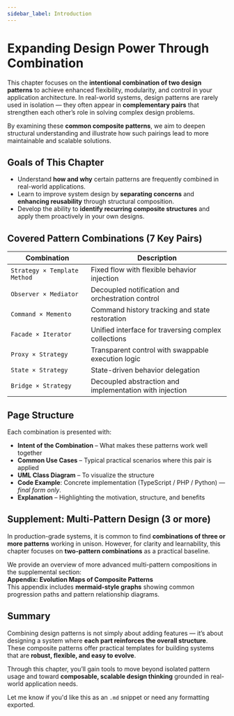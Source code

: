 ```yaml
---
sidebar_label: Introduction
---
```


# Expanding Design Power Through Combination

This chapter focuses on the **intentional combination of two design patterns** to achieve enhanced flexibility, modularity, and control in your application architecture. In real-world systems, design patterns are rarely used in isolation — they often appear in **complementary pairs** that strengthen each other’s role in solving complex design problems.

By examining these **common composite patterns**, we aim to deepen structural understanding and illustrate how such pairings lead to more maintainable and scalable solutions.

## Goals of This Chapter

- Understand **how and why** certain patterns are frequently combined in real-world applications.
- Learn to improve system design by **separating concerns** and **enhancing reusability** through structural composition.
- Develop the ability to **identify recurring composite structures** and apply them proactively in your own designs.

## Covered Pattern Combinations (7 Key Pairs)

| Combination                  | Description                                             |
| ---------------------------- | ------------------------------------------------------- |
| `Strategy × Template Method` | Fixed flow with flexible behavior injection             |
| `Observer × Mediator`        | Decoupled notification and orchestration control        |
| `Command × Memento`          | Command history tracking and state restoration          |
| `Facade × Iterator`          | Unified interface for traversing complex collections    |
| `Proxy × Strategy`           | Transparent control with swappable execution logic      |
| `State × Strategy`           | State-driven behavior delegation                        |
| `Bridge × Strategy`          | Decoupled abstraction and implementation with injection |

## Page Structure

Each combination is presented with:

- **Intent of the Combination** – What makes these patterns work well together
- **Common Use Cases** – Typical practical scenarios where this pair is applied
- **UML Class Diagram** – To visualize the structure
- **Code Example**: Concrete implementation (TypeScript / PHP / Python) — _final form only_.
- **Explanation** – Highlighting the motivation, structure, and benefits

## Supplement: Multi-Pattern Design (3 or more)

In production-grade systems, it is common to find **combinations of three or more patterns** working in unison. However, for clarity and learnability, this chapter focuses on **two-pattern combinations** as a practical baseline.

We provide an overview of more advanced multi-pattern compositions in the supplemental section:  
 **Appendix: Evolution Maps of Composite Patterns**  
This appendix includes **mermaid-style graphs** showing common progression paths and pattern relationship diagrams.

## Summary

Combining design patterns is not simply about adding features — it’s about designing a system where **each part reinforces the overall structure**. These composite patterns offer practical templates for building systems that are **robust, flexible, and easy to evolve**.

Through this chapter, you’ll gain tools to move beyond isolated pattern usage and toward **composable, scalable design thinking** grounded in real-world application needs.

Let me know if you'd like this as an `.md` snippet or need any formatting exported.
